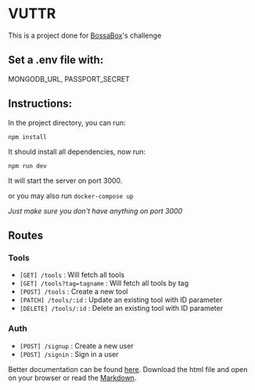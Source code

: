 # VUTTR

This is a project done for [BossaBox](https://bossabox.com)'s challenge

## Set a .env file with:

MONGODB_URL, PASSPORT_SECRET

## Instructions:

In the project directory, you can run:

`npm install`

It should install all dependencies, now run:

`npm run dev`

It will start the server on port 3000.

or you may also run `docker-compose up`

_Just make sure you don't have anything on port 3000_

## Routes

### Tools

- `[GET] /tools` : Will fetch all tools
- `[GET] /tools?tag=tagname` : Will fetch all tools by tag
- `[POST] /tools` : Create a new tool
- `[PATCH] /tools/:id` : Update an existing tool with ID parameter
- `[DELETE] /tools/:id` : Delete an existing tool with ID parameter

### Auth

- `[POST] /signup` : Create a new user
- `[POST] /signin` : Sign in a user

Better documentation can be found [here](https://github.com/leomotta121/VUTTR/blob/master/docs/output.html). Download the html file and open on your browser or read the [Markdown](https://github.com/leomotta121/VUTTR/blob/master/docs/documentation.apib).
